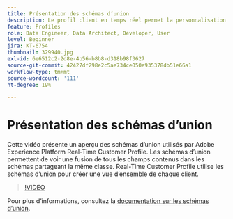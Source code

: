 ```yaml
---
title: Présentation des schémas d’union
description: Le profil client en temps réel permet la personnalisation cross-canal à l’échelle de chaque étape du parcours client. Les données par lots ou en flux continu peuvent être activées pour Real-time Customer Profile en activant le schéma et le jeu de données correspondant.
feature: Profiles
role: Data Engineer, Data Architect, Developer, User
level: Beginner
jira: KT-6754
thumbnail: 329940.jpg
exl-id: 6e6512c2-2d8e-4b56-b8b8-d318b98f3627
source-git-commit: 42427df298e2c5ae734ce050e935378db51e66a1
workflow-type: tm+mt
source-wordcount: '111'
ht-degree: 19%

---
```


# Présentation des schémas d’union

Cette vidéo présente un aperçu des schémas d’union utilisés par Adobe Experience Platform Real-Time Customer Profile. Les schémas d’union permettent de voir une fusion de tous les champs contenus dans les schémas partageant la même classe. Real-Time Customer Profile utilise les schémas d’union pour créer une vue d’ensemble de chaque client.

>[!VIDEO](https://video.tv.adobe.com/v/329940?quality=12&learn=on)

Pour plus d’informations, consultez la [documentation sur les schémas d’union](https://experienceleague.adobe.com/docs/experience-platform/profile/union-schemas/union-schema.html).

